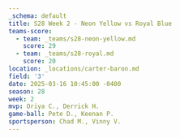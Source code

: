 ```yaml
---
_schema: default
title: S28 Week 2 - Neon Yellow vs Royal Blue
teams-score:
  - team: _teams/s28-neon-yellow.md
    score: 29
  - team: _teams/s28-royal.md
    score: 20
location: _locations/carter-baron.md
field: '3'
date: 2025-03-16 10:45:00 -0400
season: 28
week: 2
mvp: Oriya C., Derrick H.
game-ball: Pete D., Keenan P.
sportsperson: Chad M., Vinny V.
---
```

